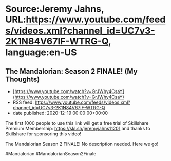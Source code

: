 # Source:Jeremy Jahns, URL:https://www.youtube.com/feeds/videos.xml?channel_id=UC7v3-2K1N84V67IF-WTRG-Q, language:en-US

## The Mandalorian: Season 2 FINALE! (My Thoughts)
 - [https://www.youtube.com/watch?v=GrJWhy4CsaY](https://www.youtube.com/watch?v=GrJWhy4CsaY)
 - RSS feed: https://www.youtube.com/feeds/videos.xml?channel_id=UC7v3-2K1N84V67IF-WTRG-Q
 - date published: 2020-12-19 00:00:00+00:00

The first 1000 people to use this link will get a free trial of Skillshare Premium Membership: https://skl.sh/jeremyjahns11201 
and thanks to Skillshare for sponsoring this video!

The Mandalorian Season 2 FINALE! No description needed. Here we go!

#Mandalorian #MandalorianSeason2Finale


